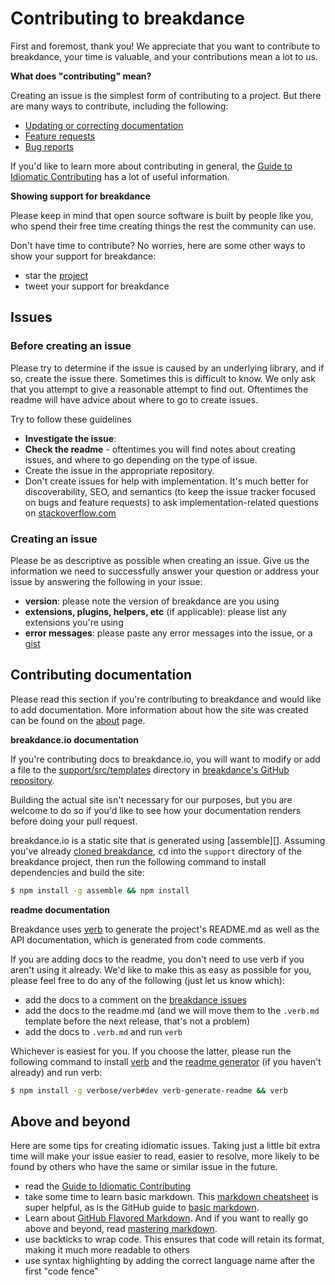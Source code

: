 # Contributing to breakdance

First and foremost, thank you! We appreciate that you want to contribute to breakdance, your time is valuable, and your contributions mean a lot to us.

**What does "contributing" mean?**

Creating an issue is the simplest form of contributing to a project. But there are many ways to contribute, including the following:

- [Updating or correcting documentation](#contributing-documentation)
- [Feature requests](#issues)
- [Bug reports](#issues)

If you'd like to learn more about contributing in general, the [Guide to Idiomatic Contributing](https://github.com/jonschlinkert/idiomatic-contributing) has a lot of useful information.

**Showing support for breakdance**

Please keep in mind that open source software is built by people like you, who spend their free time creating things the rest the community can use.

Don't have time to contribute? No worries, here are some other ways to show your support for breakdance:

- star the [project](https://github.com/breakdance/breakdance)
- tweet your support for breakdance

## Issues

### Before creating an issue

Please try to determine if the issue is caused by an underlying library, and if so, create the issue there. Sometimes this is difficult to know. We only ask that you attempt to give a reasonable attempt to find out. Oftentimes the readme will have advice about where to go to create issues.

Try to follow these guidelines

- **Investigate the issue**:
- **Check the readme** - oftentimes you will find notes about creating issues, and where to go depending on the type of issue.
- Create the issue in the appropriate repository.
- Don't create issues for help with implementation. It's much better for discoverability, SEO, and semantics (to keep the issue tracker focused on bugs and feature requests) to ask implementation-related questions on [stackoverflow.com][so]

### Creating an issue

Please be as descriptive as possible when creating an issue. Give us the information we need to successfully answer your question or address your issue by answering the following in your issue:

- **version**: please note the version of breakdance are you using
- **extensions, plugins, helpers, etc** (if applicable): please list any extensions you're using
- **error messages**: please paste any error messages into the issue, or a [gist](https://gist.github.com/)

## Contributing documentation

Please read this section if you're contributing to breakdance and would like to add documentation. More information about how the site was created can be found on the [about](https://breakdance.github.io/breakdance/about.html#how-was-this-site-created) page.

**breakdance.io documentation**

If you're contributing docs to breakdance.io, you will want to modify or add a file to the [support/src/templates](https://github.com/delphidabbler/breakdance/tree/master/support/src/templates) directory in [breakdance's GitHub repository](https://github.com/breakdance/breakdance).

Building the actual site isn't necessary for our purposes, but you are welcome to do so if you'd like to see how your documentation renders before doing your pull request.

breakdance.io is a static site that is generated using [assemble][]. Assuming you've already [cloned breakdance](https://breakdance.github.io/breakdance/contributing.html#clone-breakdance), <kbd>cd</kbd> into the `support` directory of the breakdance project, then run the following command to install dependencies and build the site:

```sh
$ npm install -g assemble && npm install
```

**readme documentation**

Breakdance uses [verb](https://github.com/verbose/verb) to generate the project's README.md as well as the API documentation, which is generated from code comments.

If you are adding docs to the readme, you don't need to use verb if you aren't using it already. We'd like to make this as easy as possible for you, please feel free to do any of the following (just let us know which):

- add the docs to a comment on the [breakdance issues](https://github.com/breakdance/breakdance/issues)
- add the docs to the readme.md (and we will move them to the `.verb.md` template before the next release, that's not a problem)
- add the docs to `.verb.md` and run `verb`

Whichever is easiest for you. If you choose the latter, please run the following command to install [verb](https://github.com/verbose/verb) and the [readme generator](https://github.com/verbose/verb-generate-readme) (if you haven't already) and run verb:

```sh
$ npm install -g verbose/verb#dev verb-generate-readme && verb
```

## Above and beyond

Here are some tips for creating idiomatic issues. Taking just a little bit extra time will make your issue easier to read, easier to resolve, more likely to be found by others who have the same or similar issue in the future.

- read the [Guide to Idiomatic Contributing](https://github.com/jonschlinkert/idiomatic-contributing)
- take some time to learn basic markdown. This [markdown cheatsheet](https://gist.github.com/jonschlinkert/5854601) is super helpful, as is the GitHub guide to [basic markdown](https://help.github.com/articles/markdown-basics/).
- Learn about [GitHub Flavored Markdown](https://help.github.com/articles/github-flavored-markdown/). And if you want to really go above and beyond, read [mastering markdown](https://guides.github.com/features/mastering-markdown/).
- use backticks to wrap code. This ensures that code will retain its format, making it much more readable to others
- use syntax highlighting by adding the correct language name after the first "code fence"

[so]: http://stackoverflow.com/questions/tagged/breakdance
